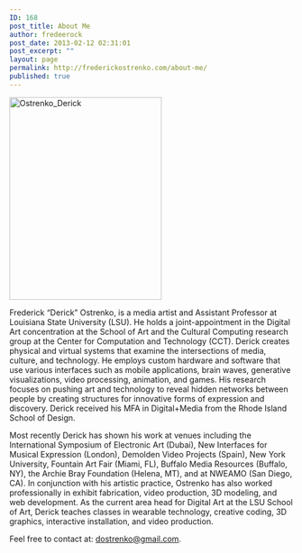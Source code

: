 ```yaml
---
ID: 168
post_title: About Me
author: fredeerock
post_date: 2013-02-12 02:31:01
post_excerpt: ""
layout: page
permalink: http://frederickostrenko.com/about-me/
published: true
---
```

<a href="http://frederickostrenko.com/wp/wp-content/uploads/2013/02/Ostrenko_Derick.jpg"><img class="alignnone size-full wp-image-721" src="http://frederickostrenko.com/wp/wp-content/uploads/2013/02/Ostrenko_Derick.jpg" alt="Ostrenko_Derick" width="270" height="360" /></a>

Frederick “Derick” Ostrenko, is a media artist and Assistant Professor at Louisiana State University (LSU). He holds a joint-appointment in the Digital Art concentration at the School of Art and the Cultural Computing research group at the Center for Computation and Technology (CCT). Derick creates physical and virtual systems that examine the intersections of media, culture, and technology. He employs custom hardware and software that use various interfaces such as mobile applications, brain waves, generative visualizations, video processing, animation, and games. His research focuses on pushing art and technology to reveal hidden networks between people by creating structures for innovative forms of expression and discovery. Derick received his MFA in Digital+Media from the Rhode Island School of Design.

Most recently Derick has shown his work at venues including the International Symposium of Electronic Art (Dubai), New Interfaces for Musical Expression (London), Demolden Video Projects (Spain), New York University, Fountain Art Fair (Miami, FL), Buffalo Media Resources (Buffalo, NY), the Archie Bray Foundation (Helena, MT), and at NWEAMO (San Diego, CA). In conjunction with his artistic practice, Ostrenko has also worked professionally in exhibit fabrication, video production, 3D modeling, and web development. As the current area head for Digital Art at the LSU School of Art, Derick teaches classes in wearable technology, creative coding, 3D graphics, interactive installation, and video production.

Feel free to contact at: <a href="mailto:dostrenko@gmail.com" rel="nofollow">dostrenko@gmail.com</a>.